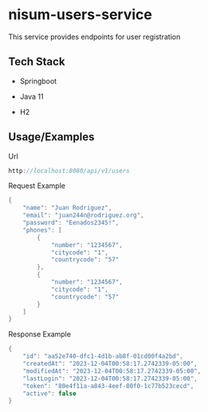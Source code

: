 # nisum-users-service

This service provides endpoints for user registration

## Tech Stack

- Springboot

- Java 11 

- H2

## Usage/Examples

Url

```java
http://localhost:8080/api/v1/users
```


Request Example

```java
{
    "name": "Juan Rodriguez",
    "email": "juan244n@rodriguez.org",
    "password": "Eenados2345!",
    "phones": [
        {
            "number": "1234567",
            "citycode": "1",
            "countrycode": "57"
        },
        {
            "number": "1234567",
            "citycode": "1",
            "countrycode": "57"
        }
    ]
}
```

Response Example

```java
{
    "id": "aa52e740-dfc1-4d1b-ab8f-01cd00f4a2bd",
    "createdAt": "2023-12-04T00:58:17.2742339-05:00",
    "modifiedAt": "2023-12-04T00:58:17.2742339-05:00",
    "lastLogin": "2023-12-04T00:58:17.2742339-05:00",
    "token": "80e4f11a-a843-4eef-80f0-1c77b523cecd",
    "active": false
}
```
